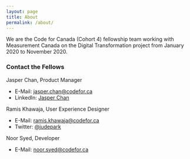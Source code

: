 ```yaml
---
layout: page
title: About
permalink: /about/
---
```

We are the Code for Canada (Cohort 4) fellowship team working with Measurement Canada on the Digital Transformation project from January 2020 to November 2020.

### Contact the Fellows

Jasper Chan, Product Manager
- E-Mail: [jasper.chan@codefor.ca](mailto:jasper.chan@codefor.ca)
- LinkedIn: [Jasper Chan](https://www.linkedin.com/in/jasper-ch-chan/)

Ramis Khawaja, User Experience Designer
- E-Mail: [ramis.khawaja@codefor.ca](mailto:ramis.khawaja@codefor.ca)
- Twitter: [@judepark](https://twitter.com/judepark)

Noor Syed, Developer
- E-Mail: [noor.syed@codefor.ca](mailto:noor.syed@codefor.ca)
